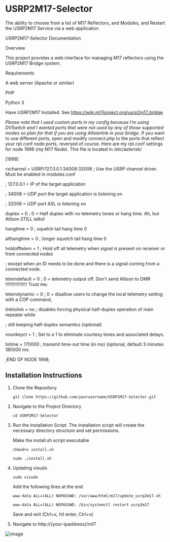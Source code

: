 # USRP2M17-Selector
The ability to choose from a list of M17 Reflectors, and Modules, and Restart the USRP2M17 Service via a web application

USRP2M17-Selector Documentation

Overview

  This project provides a web interface for managing M17 reflectors using the USRP2M17 Bridge system.

Requirements

  A web server (Apache or similar)

  PHP

  Python 3

  Have USRP2M17 Installed.  See https://wiki.m17project.org/usrp2m17_bridge

   *Please note that I used custom ports in my config because I'm using DVSwitch and I wanted ports that were not used by any of those supported modes so plan for that if you are using Allstarlink in your bridge.*
   If you want to use different ports, open and modify connect.php to the ports that reflect your rpt.conf node ports, reversed of course.  Here are my rpt.conf settings for node 1998 (my M17 Node).  This file is located in /etc/asterisk/
   
[1998]

rxchannel = USRP/127.0.0.1:34008:32008  ; Use the USRP channel driver. Must be enabled in modules.conf
 
 ; 127.0.0.1 = IP of the target application
     
 ; 34008 = UDP port the target application is listening on
    
 ; 32008 = UDP port ASL is listening on

 duplex = 0				; 0 = Half duplex with no telemetry tones or hang time. Ah, but Allison STILL talks!

 hangtime = 0				; squelch tail hang time 0
 
 althangtime = 0				; longer squelch tail hang time 0

 holdofftelem = 1			; Hold off all telemetry when signal is present on receiver or from connected nodes
 
   ; except when an ID needs to be done and there is a signal coming from a connected node.

telemdefault = 0			; 0 = telemetry output off. Don't send Allison to DMR !!!!!!!!!!!!!!!!! Trust me.

telemdynamic = 0			; 0 = disallow users to change the local telemetry setting with a COP command,

linktolink = no				; disables forcing physical half-duplex operation of main repeater while

   ; still keeping half-duplex semantics (optional)

nounkeyct = 1				; Set to a 1 to eliminate courtesy tones and associated delays.

totime = 170000				; transmit time-out time (in ms) (optional, default 3 minutes 180000 ms

;END OF NODE 1998;




## Installation Instructions

1) Clone the Repository

       git clone https://github.com/yourusername/USRP2M17-Selector.git

2) Navigate to the Project Directory

       cd USRP2M17-Selector

3) Run the Installation Script. The installation script will create the necessary directory structure and set permissions.

      Make the install.sh script executable

       chmod+x install.sh

       sudo ./install.sh

4) Updating visudo

       sudo visudo

     Add the following lines at the end
    
       www-data ALL=(ALL) NOPASSWD: /var/www/html/m17/update_usrp2m17.sh

       www-data ALL=(ALL) NOPASSWD: /bin/systemctl restart usrp2m17

     Save and exit (Ctrl+x, hit enter, Ctrl+o)

6) Navigate to http://{your-ipaddress}/m17
   
![image](https://github.com/user-attachments/assets/744dc092-36d5-4381-88a1-87fe7883f94a)


